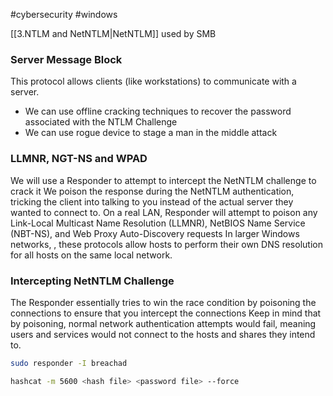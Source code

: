 #cybersecurity #windows 

[[3.NTLM and NetNTLM|NetNTLM]] used by SMB

### Server Message Block
This protocol allows clients (like workstations) to communicate with a server.
- We can use offline cracking techniques to recover the password associated with the NTLM Challenge
- We can use rogue device to stage a man in the middle attack

### LLMNR, NGT-NS and WPAD
We will use a Responder to attempt to intercept the NetNTLM challenge to crack it
We poison the response during the NetNTLM authentication, tricking the client into talking to you instead of the actual server they wanted to connect to. On a real LAN, Responder will attempt to poison any Link-Local Multicast Name Resolution (LLMNR), NetBIOS Name Service (NBT-NS), and Web Proxy Auto-Discovery requests
In larger Windows networks, , these protocols allow hosts to perform their own DNS resolution for all hosts on the same local network.

### Intercepting NetNTLM Challenge
The Responder essentially tries to win the race condition by poisoning the connections to ensure that you intercept the connections
Keep in mind that by poisoning, normal network authentication attempts would fail, meaning users and services would not connect to the hosts and shares they intend to.

```bash
sudo responder -I breachad
```

```bash
hashcat -m 5600 <hash file> <password file> --force
```